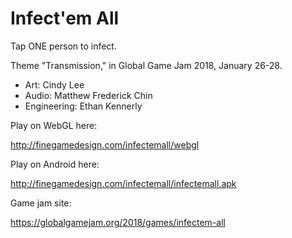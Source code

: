 # Infect'em All

Tap ONE person to infect.

Theme "Transmission," in Global Game Jam 2018, January 26-28.

- Art: Cindy Lee
- Audio: Matthew Frederick Chin
- Engineering: Ethan Kennerly

Play on WebGL here:

<http://finegamedesign.com/infectemall/webgl>

Play on Android here:

<http://finegamedesign.com/infectemall/infectemall.apk>

Game jam site:

<https://globalgamejam.org/2018/games/infectem-all>
